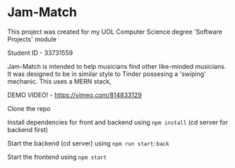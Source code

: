 # Jam-Match

This project was created for my UOL Computer Science degree 'Software Projects' module   

Student ID - 33731559

Jam-Match is intended to help musicians find other like-minded musicians. It was designed to be in similar style to Tinder possesing a 'swiping' mechanic. 
This uses a MERN stack, 

DEMO VIDEO! - https://vimeo.com/814833129

Clone the repo

Install dependencies for front and backend using `npm install` (cd server for backend first)

Start the backend (cd server) using `npm run start:back`

Start the frontend using `npm start`

